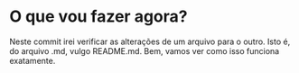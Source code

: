 # O que vou fazer agora?
Neste commit irei verificar as alterações de um arquivo para o outro. Isto é, do arquivo .md, vulgo README.md. Bem, vamos ver como isso funciona exatamente.
